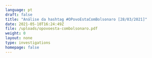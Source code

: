 ```yaml
---
language: pt
draft: false
title: "Análise da hashtag #OPovoEstaComBolsonaro [28/03/2021]"
date: 2021-05-10T16:24:49Z
file: /uploads/opovoesta-combolsonaro.pdf
weight: 0
layout: none
type: investigations
homepage: false
---
```

